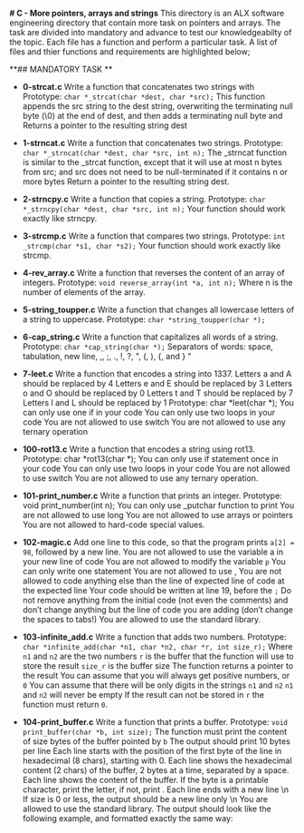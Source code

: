 **# C - More pointers, arrays and strings**
This directory is an ALX software engineering directory that contain more task
on pointers and arrays.
The task are divided into mandatory and advance to test our knowledgeabilty of
the topic. Each file has a function and perform a particular task. A list of
files and thier functions and requirements are highlighted below;

**## MANDATORY TASK **
+ **0-strcat.c**
Write a function that concatenates two strings with
Prototype: `char *_strcat(char *dest, char *src);`
This function appends the src string to the dest string, overwriting the
terminating null byte (\0) at the end of dest, and then adds a terminating null
byte and Returns a pointer to the resulting string dest

+ **1-strncat.c**
Write a function that concatenates two strings.
Prototype: `char *_strncat(char *dest, char *src, int n);`
The _strncat function is similar to the _strcat function, except that
it will use at most n bytes from src; and
src does not need to be null-terminated if it contains n or more bytes
Return a pointer to the resulting string dest.

+ **2-strncpy.c**
Write a function that copies a string.
Prototype: `char *_strncpy(char *dest, char *src, int n);`
Your function should work exactly like strncpy.

+ **3-strcmp.c**
Write a function that compares two strings.
Prototype: `int _strcmp(char *s1, char *s2);`
Your function should work exactly like strcmp.

+ **4-rev_array.c**
Write a function that reverses the content of an array of integers.
Prototype: `void reverse_array(int *a, int n);`
Where n is the number of elements of the array.

+ **5-string_toupper.c**
Write a function that changes all lowercase letters of a string to uppercase.
Prototype: `char *string_toupper(char *);`

+ **6-cap_string.c**
Write a function that capitalizes all words of a string.
Prototype: `char *cap_string(char *);`
Separators of words: space, tabulation, new line, ,, ;, ., !, ?, ", (, ), {, 
and } "

+ **7-leet.c**
Write a function that encodes a string into 1337.
Letters a and A should be replaced by 4
Letters e and E should be replaced by 3
Letters o and O should be replaced by 0
Letters t and T should be replaced by 7
Letters l and L should be replaced by 1
Prototype: char *leet(char *);
You can only use one if in your code
You can only use two loops in your code
You are not allowed to use switch
You are not allowed to use any ternary operation

+ **100-rot13.c**
Write a function that encodes a string using rot13.
Prototype: char *rot13(char *);
You can only use if statement once in your code
You can only use two loops in your code
You are not allowed to use switch
You are not allowed to use any ternary operation.

+ **101-print_number.c**
Write a function that prints an integer.
Prototype: void print_number(int n);
You can only use _putchar function to print
You are not allowed to use long
You are not allowed to use arrays or pointers
You are not allowed to hard-code special values.

+ **102-magic.c**
Add one line to this code, so that the program prints `a[2] = 98`, followed by a new line.
You are not allowed to use the variable a in your new line of code
You are not allowed to modify the variable `p`
You can only write one statement
You are not allowed to use ,
You are not allowed to code anything else than the line of expected line of code at the expected line
Your code should be written at line 19, before the `;`
Do not remove anything from the initial code (not even the comments)
and don’t change anything but the line of code you are adding (don’t change the spaces to tabs!)
You are allowed to use the standard library.

+ **103-infinite_add.c**
Write a function that adds two numbers.
Prototype: `char *infinite_add(char *n1, char *n2, char *r, int size_r);`
Where `n1` and `n2` are the two numbers
`r` is the buffer that the function will use to store the result
`size_r` is the buffer size
The function returns a pointer to the result
You can assume that you will always get positive numbers, or `0`
You can assume that there will be only digits in the strings `n1` and `n2`
`n1` and `n2` will never be empty
If the result can not be stored in `r` the function must return `0`.

+ **104-print_buffer.c**
Write a function that prints a buffer.
Prototype: `void print_buffer(char *b, int size);`
The function must print the content of size bytes of the buffer pointed by `b`
The output should print 10 bytes per line
Each line starts with the position of the first byte of the line in hexadecimal
(8 chars), starting with 0. Each line shows the hexadecimal content (2 chars) of
the buffer, 2 bytes at a time, separated by a space. Each line shows the content
of the buffer. If the byte is a printable character, print the letter, if not,
print .  Each line ends with a new line \n
If size is 0 or less, the output should be a new line only \n
You are allowed to use the standard library. The output should look like the
following example, and formatted exactly the same way:
